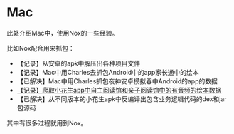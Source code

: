 # Mac

此处介绍Mac中，使用Nox的一些经验。

比如Nox配合用来抓包：

* 【记录】从安卓的apk中解压出各种项目文件
* 【记录】Mac中用Charles去抓包Android中的app家长通中的绘本
* 【已解决】Mac中用Charles抓包夜神安卓模拟器中Android的app的数据
* [【记录】爬取小花生app中自主阅读馆和亲子阅读馆中的有音频的绘本数据](http://www.crifan.com/crawl_xiaohuasheng_app_self_reading_parent_child_reading_has_audio_storybook_data)
* 【已解决】从不同版本的小花生apk中反编译出包含业务逻辑代码的dex和jar包源码

其中有很多过程就用到Nox。
